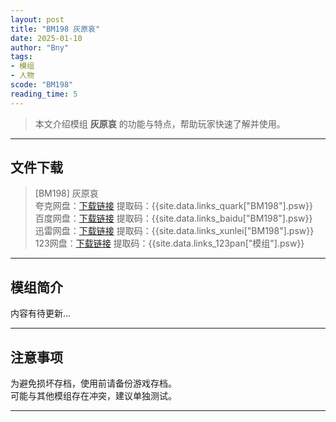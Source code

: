 ```yaml
---
layout: post
title: "BM198 灰原哀"
date: 2025-01-10
author: "Bny"
tags: 
- 模组
- 人物
scode: "BM198"
reading_time: 5
---
```


> 本文介绍模组 **灰原哀** 的功能与特点，帮助玩家快速了解并使用。

---

## 文件下载

> [BM198] 灰原哀  
夸克网盘：[下载链接]({{site.data.links_quark["BM198"].url}}) 提取码：{{site.data.links_quark["BM198"].psw}}  
百度网盘：[下载链接]({{site.data.links_baidu["BM198"].url}}) 提取码：{{site.data.links_baidu["BM198"].psw}}  
迅雷网盘：[下载链接]({{site.data.links_xunlei["BM198"].url}}) 提取码：{{site.data.links_xunlei["BM198"].psw}}  
123网盘：[下载链接]({{site.data.links_123pan["模组"].url}}) 提取码：{{site.data.links_123pan["模组"].psw}}  

---

## 模组简介

>  
内容有待更新...  

---

## 注意事项

>  
为避免损坏存档，使用前请备份游戏存档。  
可能与其他模组存在冲突，建议单独测试。  

---

